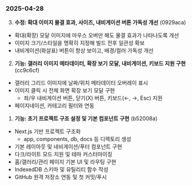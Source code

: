 ### 2025-04-28

3. **수정: 확대 이미지 물결 효과, 사이즈, 내비게이션 버튼 가독성 개선** (0929aca)
  - 확대(확장) 모달 이미지에 마우스 오버만 해도 물결 효과가 나타나도록 개선
  - 이미지 크기/스타일을 명확히 지정해 빌드 전후 일관성 확보
  - 내비게이션(화살표) 버튼이 항상 보이고, 배경/컬러 가독성 개선

2. **기능: 갤러리 이미지 메타데이터, 확장 보기 모달, 내비게이션, 키보드 지원 구현** (cc9c6cf)
  - 갤러리 그리드 이미지에 날짜/위치 메타데이터 오버레이 표시
  - 이미지 클릭 시 전체 화면 확장 보기 모달 구현
    - 좌/우 내비게이션 버튼, 닫기(X) 버튼, 키보드(←, →, Esc) 지원
  - 페이지네이션, 카테고리 필터와 연동

1. **기능: 초기 프로젝트 구조 설정 및 기본 컴포넌트 구현** (b52008a)
  - Next.js 기반 프로젝트 구조화
    - app, components, db, docs 등 디렉토리 생성
  - 기본 레이아웃 및 네비게이션/푸터 컴포넌트 구현
  - 다크/라이트 모드 지원 및 테마 커스터마이징
  - 홈/갤러리/관리 페이지 기본 UI 및 라우팅 구현
  - IndexedDB 스키마 및 유틸리티 함수 작성
  - GitHub 원격 저장소 연동 및 첫 커밋/푸시
